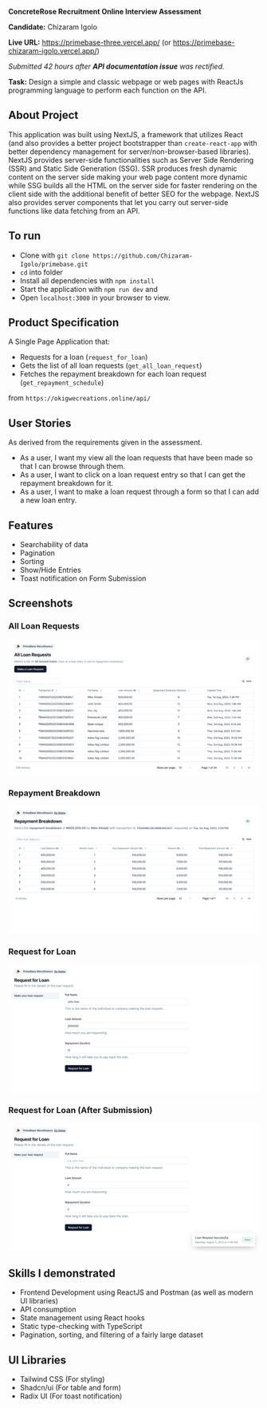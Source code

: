 **ConcreteRose Recruitment Online Interview Assessment**

**Candidate:** Chizaram Igolo

**Live URL:** https://primebase-three.vercel.app/ (or https://primebase-chizaram-igolo.vercel.app/)

_Submitted 42 hours after **API documentation issue** was rectified._

**Task:** Design a simple and classic webpage or web pages with ReactJs programming language to perform each function on the API.

## About Project

This application was built using NextJS, a framework that utilizes React (and also provides a better project bootstrapper than `create-react-app` with better dependency management for server/non-browser-based libraries). NextJS provides server-side functionalities such as Server Side Rendering (SSR) and Static Side Generation (SSG). SSR produces fresh dynamic content on the server side making your web page content more dynamic while SSG builds all the HTML on the server side for faster rendering on the client side with the additional benefit of better SEO for the webpage. NextJS also provides server components that let you carry out server-side functions like data fetching from an API.

## To run

- Clone with `git clone https://github.com/Chizaram-Igolo/primebase.git`
- `cd` into folder
- Install all dependencies with `npm install`
- Start the application with `npm run dev` and
- Open `localhost:3000` in your browser to view.

## Product Specification

A Single Page Application that:

- Requests for a loan (`request_for_loan`)
- Gets the list of all loan requests (`get_all_loan_request`)
- Fetches the repayment breakdown for each loan request (`get_repayment_schedule`)

from `https://okigwecreations.online/api/`

## User Stories

As derived from the requirements given in the assessment.

- As a user, I want my view all the loan requests that have been made so that I can browse through them.
- As a user, I want to click on a loan request entry so that I can get the repayment breakdown for it.
- As a user, I want to make a loan request through a form so that I can add a new loan entry.

## Features

- Searchability of data
- Pagination
- Sorting
- Show/Hide Entries
- Toast notification on Form Submission

## Screenshots

### All Loan Requests

![prime base](./public/01.png)

### Repayment Breakdown

![prime base](./public/02.png)

### Request for Loan

![prime base](./public/03.png)

### Request for Loan (After Submission)

![prime base](./public/04.png)

## Skills I demonstrated

- Frontend Development using ReactJS and Postman (as well as modern UI libraries)
- API consumption
- State management using React hooks
- Static type-checking with TypeScript
- Pagination, sorting, and filtering of a fairly large dataset

## UI Libraries

- Tailwind CSS (For styling)
- Shadcn/ui (For table and form)
- Radix UI (For toast notification)
